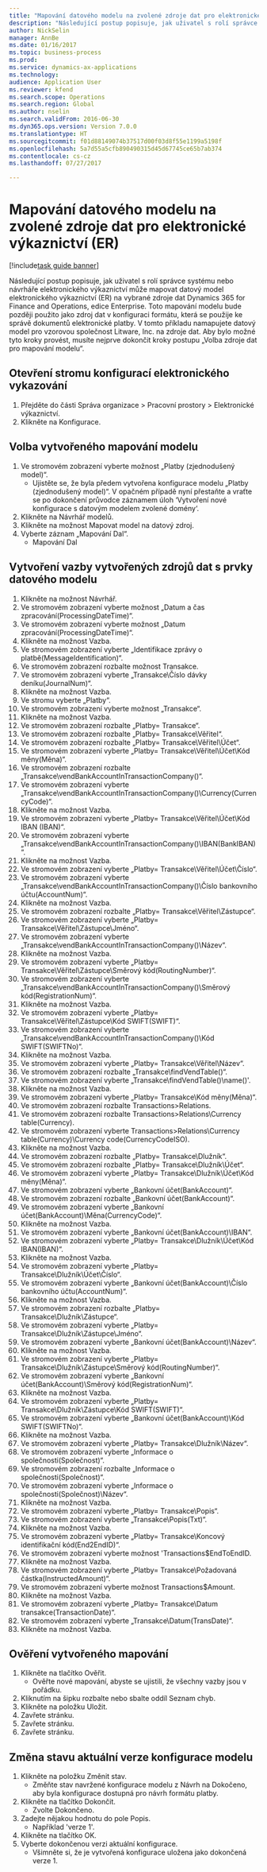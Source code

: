 ```yaml
--- 
title: "Mapování datového modelu na zvolené zdroje dat pro elektronické výkaznictví (ER)"
description: "Následující postup popisuje, jak uživatel s rolí správce systému nebo návrháře elektronického výkaznictví může mapovat datový model elektronického výkaznictví (ER) na vybrané zdroje dat Dynamics 365 for Finance and Operations, edice Enterprise."
author: NickSelin
manager: AnnBe
ms.date: 01/16/2017
ms.topic: business-process
ms.prod: 
ms.service: dynamics-ax-applications
ms.technology: 
audience: Application User
ms.reviewer: kfend
ms.search.scope: Operations
ms.search.region: Global
ms.author: nselin
ms.search.validFrom: 2016-06-30
ms.dyn365.ops.version: Version 7.0.0
ms.translationtype: HT
ms.sourcegitcommit: f01d88149074b37517d00f03d8f55e1199a5198f
ms.openlocfilehash: 5a7d55a5cfb890490315d45d67745ce65b7ab374
ms.contentlocale: cs-cz
ms.lasthandoff: 07/27/2017

---
```

# <a name="map-a-data-model-to-selected-data-sources-for-electronic-reporting-er"></a>Mapování datového modelu na zvolené zdroje dat pro elektronické výkaznictví (ER)

[!include[task guide banner](../../includes/task-guide-banner.md)]

Následující postup popisuje, jak uživatel s rolí správce systému nebo návrháře elektronického výkaznictví může mapovat datový model elektronického výkaznictví (ER) na vybrané zdroje dat Dynamics 365 for Finance and Operations, edice Enterprise. Toto mapování modelu bude později použito jako zdroj dat v konfiguraci formátu, která se použije ke správě dokumentů elektronické platby. V tomto příkladu namapujete datový model pro vzorovou společnost Litware, Inc. na zdroje dat. Aby bylo možné tyto kroky provést, musíte nejprve dokončit kroky postupu „Volba zdroje dat pro mapování modelu“.


## <a name="open-er-configurations-tree"></a>Otevření stromu konfigurací elektronického vykazování
1. Přejděte do části Správa organizace > Pracovní prostory > Elektronické výkaznictví.
2. Klikněte na Konfigurace.

## <a name="select-created-model-mapping"></a>Volba vytvořeného mapování modelu
1. Ve stromovém zobrazení vyberte možnost „Platby (zjednodušený model)“.
    * Ujistěte se, že byla předem vytvořena konfigurace modelu „Platby (zjednodušený model)“. V opačném případě nyní přestaňte a vraťte se po dokončení průvodce záznamem úloh ‘Vytvoření nové konfigurace s datovým modelem zvolené domény‘.  
2. Klikněte na Návrhář modelů.
3. Klikněte na možnost Mapovat model na datový zdroj.
4. Vyberte záznam „Mapování Dal“.
    * Mapování Dal  

## <a name="bind-created-data-sources-to-data-model-elements"></a>Vytvoření vazby vytvořených zdrojů dat s prvky datového modelu
1. Klikněte na možnost Návrhář.
2. Ve stromovém zobrazení vyberte možnost „Datum a čas zpracování(ProcessingDateTime)“.
3. Ve stromovém zobrazení vyberte možnost „Datum zpracování(ProcessingDateTime)“.
4. Klikněte na možnost Vazba.
5. Ve stromovém zobrazení vyberte „Identifikace zprávy o platbě(MessageIdentification)“.
6. Ve stromovém zobrazení rozbalte možnost Transakce.
7. Ve stromovém zobrazení vyberte „Transakce\Číslo dávky deníku(JournalNum)“.
8. Klikněte na možnost Vazba.
9. Ve stromu vyberte „Platby“.
10. Ve stromovém zobrazení vyberte možnost „Transakce“.
11. Klikněte na možnost Vazba.
12. Ve stromovém zobrazení rozbalte „Platby= Transakce“.
13. Ve stromovém zobrazení rozbalte „Platby= Transakce\Věřitel“.
14. Ve stromovém zobrazení rozbalte „Platby= Transakce\Věřitel\Účet“.
15. Ve stromovém zobrazení vyberte „Platby= Transakce\Věřitel\Účet\Kód měny(Měna)“.
16. Ve stromovém zobrazení rozbalte „Transakce\vendBankAccountInTransactionCompany()“.
17. Ve stromovém zobrazení vyberte „Transakce\vendBankAccountInTransactionCompany()\Currency(CurrencyCode)“.
18. Klikněte na možnost Vazba.
19. Ve stromovém zobrazení vyberte „Platby= Transakce\Věřitel\Účet\Kód IBAN (IBAN)“.
20. Ve stromovém zobrazení vyberte „Transakce\vendBankAccountInTransactionCompany()\IBAN(BankIBAN)“.
21. Klikněte na možnost Vazba.
22. Ve stromovém zobrazení vyberte „Platby= Transakce\Věřitel\Účet\Číslo“.
23. Ve stromovém zobrazení vyberte „Transakce\vendBankAccountInTransactionCompany()\Číslo bankovního účtu(AccountNum)“.
24. Klikněte na možnost Vazba.
25. Ve stromovém zobrazení rozbalte „Platby= Transakce\Věřitel\Zástupce“.
26. Ve stromovém zobrazení vyberte „Platby= Transakce\Věřitel\Zástupce\Jméno“.
27. Ve stromovém zobrazení vyberte „Transakce\vendBankAccountInTransactionCompany()\Název“.
28. Klikněte na možnost Vazba.
29. Ve stromovém zobrazení vyberte „Platby= Transakce\Věřitel\Zástupce\Směrový kód(RoutingNumber)“.
30. Ve stromovém zobrazení vyberte „Transakce\vendBankAccountInTransactionCompany()\Směrový kód(RegistrationNum)“.
31. Klikněte na možnost Vazba.
32. Ve stromovém zobrazení vyberte „Platby= Transakce\Věřitel\Zástupce\Kód SWIFT(SWIFT)“.
33. Ve stromovém zobrazení vyberte „Transakce\vendBankAccountInTransactionCompany()\Kód SWIFT(SWIFTNo)“.
34. Klikněte na možnost Vazba.
35. Ve stromovém zobrazení vyberte „Platby= Transakce\Věřitel\Název“.
36. Ve stromovém zobrazení rozbalte „Transakce\findVendTable()“.
37. Ve stromovém zobrazení vyberte „Transakce\findVendTable()\name()'.
38. Klikněte na možnost Vazba.
39. Ve stromovém zobrazení vyberte „Platby= Transakce\Kód měny(Měna)“.
40. Ve stromovém zobrazení rozbalte Transactions\>Relations.
41. Ve stromovém zobrazení rozbalte Transactions\>Relations\Currency table(Currency).
42. Ve stromovém zobrazení vyberte Transactions\>Relations\Currency table(Currency)\Currency code(CurrencyCodeISO).
43. Klikněte na možnost Vazba.
44. Ve stromovém zobrazení rozbalte „Platby= Transakce\Dlužník“.
45. Ve stromovém zobrazení rozbalte „Platby= Transakce\Dlužník\Účet“.
46. Ve stromovém zobrazení vyberte „Platby= Transakce\Dlužník\Účet\Kód měny(Měna)“.
47. Ve stromovém zobrazení vyberte „Bankovní účet(BankAccount)“.
48. Ve stromovém zobrazení rozbalte „Bankovní účet(BankAccount)“.
49. Ve stromovém zobrazení vyberte „Bankovní účet(BankAccount)\Měna(CurrencyCode)“.
50. Klikněte na možnost Vazba.
51. Ve stromovém zobrazení vyberte „Bankovní účet(BankAccount)\IBAN“.
52. Ve stromovém zobrazení vyberte „Platby= Transakce\Dlužník\Účet\Kód IBAN(IBAN)“.
53. Klikněte na možnost Vazba.
54. Ve stromovém zobrazení vyberte „Platby= Transakce\Dlužník\Účet\Číslo“.
55. Ve stromovém zobrazení vyberte „Bankovní účet(BankAccount)\Číslo bankovního účtu(AccountNum)“.
56. Klikněte na možnost Vazba.
57. Ve stromovém zobrazení rozbalte „Platby= Transakce\Dlužník\Zástupce“.
58. Ve stromovém zobrazení vyberte „Platby= Transakce\Dlužník\Zástupce\Jméno“.
59. Ve stromovém zobrazení vyberte „Bankovní účet(BankAccount)\Název“.
60. Klikněte na možnost Vazba.
61. Ve stromovém zobrazení vyberte „Platby= Transakce\Dlužník\Zástupce\Směrový kód(RoutingNumber)“.
62. Ve stromovém zobrazení vyberte „Bankovní účet(BankAccount)\Směrový kód(RegistrationNum)“.
63. Klikněte na možnost Vazba.
64. Ve stromovém zobrazení vyberte „Platby= Transakce\Dlužník\Zástupce\Kód SWIFT(SWIFT)“.
65. Ve stromovém zobrazení vyberte „Bankovní účet(BankAccount)\Kód SWIFT(SWIFTNo)“.
66. Klikněte na možnost Vazba.
67. Ve stromovém zobrazení vyberte „Platby= Transakce\Dlužník\Název“.
68. Ve stromovém zobrazení vyberte „Informace o společnosti(Společnost)“.
69. Ve stromovém zobrazení rozbalte „Informace o společnosti(Společnost)“.
70. Ve stromovém zobrazení vyberte „Informace o společnosti(Společnost)\Název“.
71. Klikněte na možnost Vazba.
72. Ve stromovém zobrazení vyberte „Platby= Transakce\Popis“.
73. Ve stromovém zobrazení vyberte „Transakce\Popis(Txt)“.
74. Klikněte na možnost Vazba.
75. Ve stromovém zobrazení vyberte „Platby= Transakce\Koncový identifikační kód(End2EndID)“.
76. Ve stromovém zobrazení vyberte možnost 'Transactions\$EndToEndID.
77. Klikněte na možnost Vazba.
78. Ve stromovém zobrazení vyberte „Platby= Transakce\Požadovaná částka(InstructedAmount)“.
79. Ve stromovém zobrazení vyberte možnost Transactions\$Amount.
80. Klikněte na možnost Vazba.
81. Ve stromovém zobrazení vyberte „Platby= Transakce\Datum transakce(TransactionDate)“.
82. Ve stromovém zobrazení vyberte „Transakce\Datum(TransDate)“.
83. Klikněte na možnost Vazba.

## <a name="validate-created-mapping"></a>Ověření vytvořeného mapování
1. Klikněte na tlačítko Ověřit.
    * Ověřte nové mapování, abyste se ujistili, že všechny vazby jsou v pořádku.  
2. Kliknutím na šipku rozbalte nebo sbalte oddíl Seznam chyb.
3. Klikněte na položku Uložit.
4. Zavřete stránku.
5. Zavřete stránku.
6. Zavřete stránku.

## <a name="change-the-status-of-the-current-version-of-model-configuration"></a>Změna stavu aktuální verze konfigurace modelu
1. Klikněte na položku Změnit stav.
    * Změňte stav navržené konfigurace modelu z Návrh na Dokočeno, aby byla konfigurace dostupná pro návrh formátu platby.  
2. Klikněte na tlačítko Dokončit.
    * Zvolte Dokončeno.  
3. Zadejte nějakou hodnotu do pole Popis.
    * Například 'verze 1'.  
4. Klikněte na tlačítko OK.
5. Vyberte dokončenou verzi aktuální konfigurace.
    * Všimněte si, že je vytvořená konfigurace uložena jako dokončená verze 1.  


